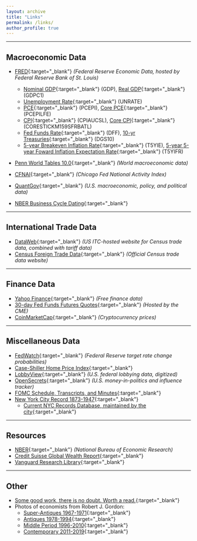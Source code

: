 ```yaml
---
layout: archive
title: "Links"
permalink: /links/
author_profile: true
---
```


---


Macroeconomic Data
---

- [FRED](https://fred.stlouisfed.org/){:target="_blank"} *(Federal Reserve Economic Data, hosted by Federal Reserve Bank of St. Louis)*

  - [Nominal GDP](https://fred.stlouisfed.org/series/GDP){:target="_blank"} (GDP), [Real GDP](https://fred.stlouisfed.org/series/GDPC1){:target="_blank"} (GDPC1)
  - [Unemployment Rate](https://fred.stlouisfed.org/series/UNRATE){:target="_blank"} (UNRATE)
  - [PCE](https://fred.stlouisfed.org/series/PCEPI){:target="_blank"} (PCEPI), [Core PCE](https://fred.stlouisfed.org/series/PCEPILFE){:target="_blank"} (PCEPILFE)
  - [CPI](https://fred.stlouisfed.org/series/CPIAUCSL){:target="_blank"} (CPIAUCSL), [Core CPI](https://fred.stlouisfed.org/series/CORESTICKM159SFRBATL){:target="_blank"} (CORESTICKM159SFRBATL)
  - [Fed Funds Rate](https://fred.stlouisfed.org/series/DFF){:target="_blank"} (DFF), [10-yr Treasuries](https://fred.stlouisfed.org/series/DGS10){:target="_blank"} (DGS10)
  - [5-year Breakeven Inflation Rate](https://fred.stlouisfed.org/series/T5YIE){:target="_blank"} (T5YIE), [5-year 5-year Foward Inflation Expectation Rate](https://fred.stlouisfed.org/series/T5YIFR){:target="_blank"} (T5YIFR)

- [Penn World Tables 10.0](https://www.rug.nl/ggdc/productivity/pwt/?lang=en){:target="_blank"} *(World macroeconomic data)*

- [CFNAI](https://www.chicagofed.org/research/data/cfnai/current-data){:target="_blank"} *(Chicago Fed National Activity Index)*

- [QuantGov](https://www.quantgov.org/){:target="_blank"} *(U.S. macroeconomic, policy, and political data)*

- [NBER Business Cycle Dating](https://www.nber.org/research/business-cycle-dating){:target="_blank"}

  

---

International Trade Data
---

- [DataWeb](https://dataweb.usitc.gov/){:target="_blank"} *(US ITC-hosted website for Census trade data, combined with tariff data)*
- [Census Foreign Trade Data](https://www.census.gov/foreign-trade/data/index.html){:target="_blank"} *(Official Census trade data website)*

---

Finance Data
---

- [Yahoo Finance](https://finance.yahoo.com/){:target="_blank"} *(Free finance data)*
- [30-day Fed Funds Futures Quotes](https://www.cmegroup.com/markets/interest-rates/stirs/30-day-federal-fund.quotes.html){:target="_blank"} *(Hosted by the CME)*
- [CoinMarketCap](https://coinmarketcap.com/){:target="_blank"} *(Cryptocurrency prices)*

---


Miscellaneous Data
---

- [FedWatch](https://www.cmegroup.com/trading/interest-rates/countdown-to-fomc.html){:target="_blank"} *(Federal Reserve target rate change probabilities)*
- [Case-Shiller Home Price Index](https://www.spglobal.com/spdji/en/index-family/indicators/sp-corelogic-case-shiller/sp-corelogic-case-shiller-composite/#overview){:target="_blank"} 
- [LobbyView](https://www.lobbyview.org/){:target="_blank"} *(U.S. federal lobbying data, digitized)*
- [OpenSecrets](https://www.opensecrets.org/){:target="_blank"} *(U.S. money-in-politics and influence tracker)*
- [FOMC Schedule, Transcripts, and Minutes](https://www.federalreserve.gov/monetarypolicy/fomccalendars.htm){:target="_blank"} 
- [New York City Record 1873-1947](http://cityrecord.engineering.nyu.edu/about.php){:target="_blank"}
	- [Current NYC Records Database, maintained by the city](https://a856-cityrecord.nyc.gov/){:target="_blank"}


---

Resources
---

- [NBER](https://www.nber.org/){:target="_blank"} *(National Bureau of Economic Research)*
- [Credit Suisse Global Wealth Report](https://www.credit-suisse.com/about-us/en/reports-research/global-wealth-report.html){:target="_blank"} 
- [Vanguard Research Library](https://corporate.vanguard.com/content/corporatesite/us/en/corp/what-we-think/research-library.html){:target="_blank"} 






---

Other
---

- [Some good work, there is no doubt. Worth a read.](https://pdf.sciencedirectassets.com/271679/1-s2.0-S0378426600X01410/1-s2.0-0378426679900232/main.pdf?X-Amz-Security-Token=IQoJb3JpZ2luX2VjEN7%2F%2F%2F%2F%2F%2F%2F%2F%2F%2FwEaCXVzLWVhc3QtMSJGMEQCIBDuKUoI66IR%2BCm2aNjf6IK8agcLM4C7Fuvvynge2VDPAiAc45fTrKSbF2AFlMa1E6%2FVEXHDXkMhRJnKrxT2IVDCvSq7BQin%2F%2F%2F%2F%2F%2F%2F%2F%2F%2F8BEAUaDDA1OTAwMzU0Njg2NSIMW9LTT8qfKhoW6xhSKo8FsqrkSN8KvvdawX5RFdEbb53CBD%2BGb6Wk9m4mHomUGQdH%2FSUBYgZcVXv44Pf8KvAyvpACT2kaCl31juadI9URLkrupCzGlfEYS%2BAVCkz7tHZ7QPPVkzwVfljIxM%2BV69QfSwHp3EzSGREchjTH27cEjGtAfQqa3fSD0rIcruWk2iZSloC2jqX2pWgKYUWKCrwwUDzfx3AuEohx04cWyDDla66NzaB9YJNj1PQJgTywfo0QICqzef2VRYRurAcBCFzwExyZ6l3SAYt9%2FgEQgsukk7Y27NUW5lfHS8p%2B1hUvv%2FgHOmRZ5xR7BIOfnhUk48Dfn7%2B7BdfaFjBgz1fSaxoOPYJtF4a62KcQviQ1IHWe%2BgXkksIwbKUAx7NGg6tdpwKr7VSKO0my%2BdC80GQMRpQF855zzUPQD80vsmDZ%2FgMieWUEYf4b5v5mmVyF48NKtZkQT2n4xNdBntTUm76H5I008rQEhE8%2BScjxVfHYI2IIsibtUUI6806P50EOyuJ3NOK6n%2F42%2FEl1HgQF%2BRFv3FyQ66iK1XZlhjJvMRSlJ0hIoPFm4tJwSaTbzFqEgEwpiuxc8TyRC2AYl5PBDOIWjboJW28Nl5bDg1tm4sEUCvWSVsFwfYB4%2BoAXRvfbQRRk%2BylhWS0EPXFm%2BOh5hkiL1ap%2BOH%2BOJdf%2FQRLHXtslIs5geOZy1TvU7xpS72lSqYL3oXk7KttMQRmBjNCisrkQ00zYNCPHlvvjL6cvQNB2%2B0kL5qZeNeYIob6IODgAOMjPQKtdm9L1pTDii6nAsqnb%2B%2F4B9bhqFBJbVTregQG0ZXLZlBU%2BGWcVREpKnnHU1S7pWmo2Sbnlmq%2FiOhSmvi92Ie7Qbp%2BB5tkifoFUqqmdFvgeojClieygBjqyAZ0BpXXsmUDoNCt%2FiAYNkyXdCbxIY6OYrE%2BKn7g0KVQ9zpTid6xFc%2F9c1gdSv%2FtpqGSzYX5PrsvFMVmxrfi41gAQUqupUCJL5QO1jGcnFHm%2BQAO0y4bGTeqpz%2FetLQM6%2FMhW1ph5cYXSUipcxcFgipmNnQjaCnFV8aZBd8CMOt676kkYIh8EwDO0AS%2BwUO8hbCUnm5QRAE2Mo1DKsx8rgXrc0qhJhfY110yF6S5XXgDCOUI%3D&X-Amz-Algorithm=AWS4-HMAC-SHA256&X-Amz-Date=20230322T135808Z&X-Amz-SignedHeaders=host&X-Amz-Expires=300&X-Amz-Credential=ASIAQ3PHCVTY6DOW763C%2F20230322%2Fus-east-1%2Fs3%2Faws4_request&X-Amz-Signature=f46ce161ab57110969519ceeaa38eff478cc9171d9b828c91e0d93619e853fe9&hash=ca0fbb56d813f3a28b22ff8bad0bf8560091770b88f88bba0860927695da5580&host=68042c943591013ac2b2430a89b270f6af2c76d8dfd086a07176afe7c76c2c61&pii=0378426679900232&tid=spdf-7286174a-3b9e-4f5f-bd4d-237ad603ba52&sid=0384534e5a6b644b3e381311382351977382gxrqa&type=client&tsoh=d3d3LnNjaWVuY2VkaXJlY3QuY29t&ua=0f15560f0d0b01565c0250&rr=7abef29d79dc8cc8&cc=us){:target="_blank"}
- Photos of economists from Robert J. Gordon: 
  - [Super-Antiques 1967-1971](https://gordon.economics.northwestern.edu/super-antiques-1967-71/){:target="_blank"}
  - [Antiques 1978-1994](https://gordon.economics.northwestern.edu/antiques-1978-94/){:target="_blank"}
  - [Middle Period 1996-2010](https://gordon.economics.northwestern.edu/middle-period-1996-2010/){:target="_blank"}
  - [Contemporary 2011-2019](https://gordon.economics.northwestern.edu/contemporary-2011-19-reverse/){:target="_blank"}
